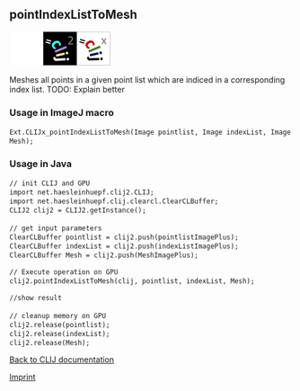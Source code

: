 ## pointIndexListToMesh
<img src="images/mini_empty_logo.png"/><img src="images/mini_clij2_logo.png"/><img src="images/mini_clijx_logo.png"/>

Meshes all points in a given point list which are indiced in a corresponding index list. TODO: Explain better

### Usage in ImageJ macro
```
Ext.CLIJx_pointIndexListToMesh(Image pointlist, Image indexList, Image Mesh);
```


### Usage in Java
```
// init CLIJ and GPU
import net.haesleinhuepf.clij2.CLIJ;
import net.haesleinhuepf.clij.clearcl.ClearCLBuffer;
CLIJ2 clij2 = CLIJ2.getInstance();

// get input parameters
ClearCLBuffer pointlist = clij2.push(pointlistImagePlus);
ClearCLBuffer indexList = clij2.push(indexListImagePlus);
ClearCLBuffer Mesh = clij2.push(MeshImagePlus);
```

```
// Execute operation on GPU
clij2.pointIndexListToMesh(clij, pointlist, indexList, Mesh);
```

```
//show result

// cleanup memory on GPU
clij2.release(pointlist);
clij2.release(indexList);
clij2.release(Mesh);
```


[Back to CLIJ documentation](https://clij.github.io/)

[Imprint](https://clij.github.io/imprint)
